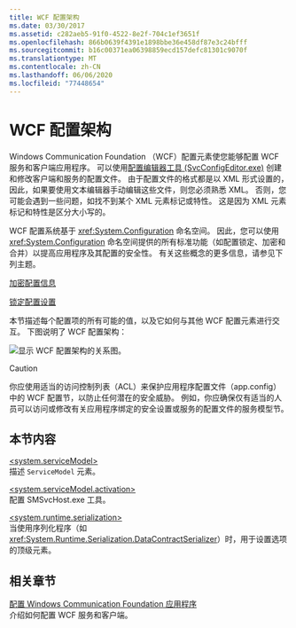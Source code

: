 ```yaml
---
title: WCF 配置架构
ms.date: 03/30/2017
ms.assetid: c282aeb5-91f0-4522-8e2f-704c1ef3651f
ms.openlocfilehash: 866b0639f4391e1898bbe36e458df87e3c24bfff
ms.sourcegitcommit: b16c00371ea06398859ecd157defc81301c9070f
ms.translationtype: MT
ms.contentlocale: zh-CN
ms.lasthandoff: 06/06/2020
ms.locfileid: "77448654"
---
```

# <a name="wcf-configuration-schema"></a>WCF 配置架构
Windows Communication Foundation （WCF）配置元素使您能够配置 WCF 服务和客户端应用程序。 可以使用[配置编辑器工具 (SvcConfigEditor.exe)](../../../wcf/configuration-editor-tool-svcconfigeditor-exe.md) 创建和修改客户端和服务的配置文件。 由于配置文件的格式都是以 XML 形式设置的，因此，如果要使用文本编辑器手动编辑这些文件，则您必须熟悉 XML。 否则，您可能会遇到一些问题，如找不到某个 XML 元素标记或特性。 这是因为 XML 元素标记和特性是区分大小写的。  
  
 WCF 配置系统基于 <xref:System.Configuration> 命名空间。 因此，您可以使用 <xref:System.Configuration> 命名空间提供的所有标准功能（如配置锁定、加密和合并）以提高应用程序及其配置的安全性。 有关这些概念的更多信息，请参见下列主题。  
  
 [加密配置信息](https://docs.microsoft.com/previous-versions/aspnet/53tyfkaw(v=vs.100))  
  
 [锁定配置设置](https://docs.microsoft.com/previous-versions/aspnet/55th21y4(v=vs.100))  
  
 本节描述每个配置项的所有可能的值，以及它如何与其他 WCF 配置元素进行交互。 下图说明了 WCF 配置架构：  
  
 ![显示 WCF 配置架构的关系图。](./media/index/windows-communication-foundation-configuration-schema.gif)  
  
> [!CAUTION]
> 你应使用适当的访问控制列表（ACL）来保护应用程序配置文件（app.config）中的 WCF 配置节，以防止任何潜在的安全威胁。  例如，你应确保仅有适当的人员可以访问或修改有关应用程序绑定的安全设置或服务的配置文件的服务模型节。  
  
## <a name="in-this-section"></a>本节内容  
 [\<system.serviceModel>](system-servicemodel.md)  
 描述 `ServiceModel` 元素。  
  
 [\<system.serviceModel.activation>](system-servicemodel-activation.md)  
 配置 SMSvcHost.exe 工具。  
  
 [\<system.runtime.serialization>](system-runtime-serialization.md)  
 当使用序列化程序（如 <xref:System.Runtime.Serialization.DataContractSerializer>）时，用于设置选项的顶级元素。  
  
## <a name="related-sections"></a>相关章节  
 [配置 Windows Communication Foundation 应用程序](../../../wcf/configuring-services.md)  
 介绍如何配置 WCF 服务和客户端。
